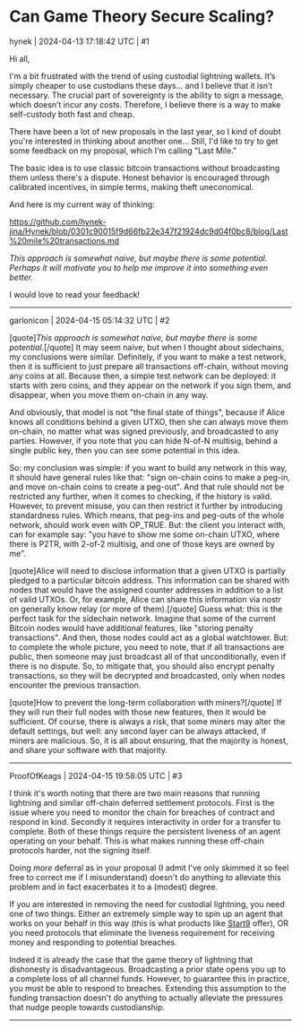 # Can Game Theory Secure Scaling?

hynek | 2024-04-13 17:18:42 UTC | #1

Hi all,

I'm a bit frustrated with the trend of using custodial lightning wallets. It’s simply cheaper to use custodians these days... and I believe that it isn’t necessary. The crucial part of sovereignty is the ability to sign a message, which doesn’t incur any costs. Therefore, I believe there is a way to make self-custody both fast and cheap.

There have been a lot of new proposals in the last year, so I kind of doubt you're interested in thinking about another one... Still, I'd like to try to get some feedback on my proposal, which I'm calling "Last Mile."

The basic idea is to use classic bitcoin transactions without broadcasting them unless there's a dispute. Honest behavior is encouraged through calibrated incentives, in simple terms, making theft uneconomical.

And here is my current way of thinking:

https://github.com/hynek-jina/Hynek/blob/0301c90015f9d66fb22e347f21924dc9d04f0bc8/blog/Last%20mile%20transactions.md

*This approach is somewhat naive, but maybe there is some potential. Perhaps it will motivate you to help me improve it into something even better.*

I would love to read your feedback!

-------------------------

garlonicon | 2024-04-15 05:14:32 UTC | #2

[quote]*This approach is somewhat naive, but maybe there is some potential.*[/quote]
It may seem naive, but when I thought about sidechains, my conclusions were similar. Definitely, if you want to make a test network, then it is sufficient to just prepare all transactions off-chain, without moving any coins at all. Because then, a simple test network can be deployed: it starts with zero coins, and they appear on the network if you sign them, and disappear, when you move them on-chain in any way.

And obviously, that model is not "the final state of things", because if Alice knows all conditions behind a given UTXO, then she can always move them on-chain, no matter what was signed previously, and broadcasted to any parties. However, if you note that you can hide N-of-N multisig, behind a single public key, then you can see some potential in this idea.

So: my conclusion was simple: if you want to build any network in this way, it should have general rules like that: "sign on-chain coins to make a peg-in, and move on-chain coins to create a peg-out". And that rule should not be restricted any further, when it comes to checking, if the history is valid. However, to prevent misuse, you can then restrict it further by introducing standardness rules. Which means, that peg-ins and peg-outs of the whole network, should work even with OP_TRUE. But: the client you interact with, can for example say: "you have to show me some on-chain UTXO, where there is P2TR, with 2-of-2 multisig, and one of those keys are owned by me".

[quote]Alice will need to disclose information that a given UTXO is partially pledged to a particular bitcoin address. This information can be shared with nodes that would have the assigned counter addresses in addition to a list of valid UTXOs. Or, for example, Alice can share this information via nostr on generally know relay (or more of them).[/quote]
Guess what: this is the perfect task for the sidechain network. Imagine that some of the current Bitcoin nodes would have additional features, like "storing penalty transactions". And then, those nodes could act as a global watchtower. But: to complete the whole picture, you need to note, that if all transactions are public, then someone may just broadcast all of that unconditionally, even if there is no dispute. So, to mitigate that, you should also encrypt penalty transactions, so they will be decrypted and broadcasted, only when nodes encounter the previous transaction.

[quote]How to prevent the long-term collaboration with miners?[/quote]
If they will run their full nodes with those new features, then it would be sufficient. Of course, there is always a risk, that some miners may alter the default settings, but well: any second layer can be always attacked, if miners are malicious. So, it is all about ensuring, that the majority is honest, and share your software with that majority.

-------------------------

ProofOfKeags | 2024-04-15 19:58:05 UTC | #3

I think it's worth noting that there are two main reasons that running lightning and similar off-chain deferred settlement protocols. First is the issue where you need to monitor the chain for breaches of contract and respond in kind. Secondly it requires interactivity in order for a transfer to complete. Both of these things require the persistent liveness of an agent operating on your behalf. This is what makes running these off-chain protocols harder, not the signing itself.

Doing *more* deferral as in your proposal (I admit I've only skimmed it so feel free to correct me if I misunderstand) doesn't do anything to alleviate this problem and in fact exacerbates it to a (modest) degree.

If you are interested in removing the need for custodial lightning, you need one of two things. Either an extremely simple way to spin up an agent that works on your behalf in this way (this is what products like [Start9](https://marketplace.start9.com/lnd) offer), OR you need protocols that eliminate the liveness requirement for receiving money and responding to potential breaches.

Indeed it is already the case that the game theory of lightning that dishonesty is disadvantageous. Broadcasting a prior state opens you up to a complete loss of all channel funds. However, to guarantee this in practice, you must be able to respond to breaches. Extending this assumption to the funding transaction doesn't do anything to actually alleviate the pressures that nudge people towards custodianship.

-------------------------

